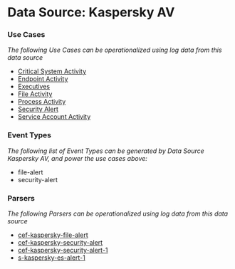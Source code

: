 Data Source: Kaspersky AV
=========================

### Use Cases

_The following Use Cases can be operationalized using log data from this data source_

* [Critical System Activity](usecase_critical_system_activity.md)
* [Endpoint Activity](usecase_endpoint_activity.md)
* [Executives](usecase_executives.md)
* [File Activity](usecase_file_activity.md)
* [Process Activity](usecase_process_activity.md)
* [Security Alert](usecase_security_alert.md)
* [Service Account Activity](usecase_service_account_activity.md)


### Event Types

_The following list of Event Types can be generated by Data Source Kaspersky AV, and power the use cases above:_

- file-alert
- security-alert


### Parsers

_The following Parsers can be operationalized using log data from this data source_

* [cef-kaspersky-file-alert](parserContent_cef-kaspersky-file-alert.md)
* [cef-kaspersky-security-alert](parserContent_cef-kaspersky-security-alert.md)
* [cef-kaspersky-security-alert-1](parserContent_cef-kaspersky-security-alert-1.md)
* [s-kaspersky-es-alert-1](parserContent_s-kaspersky-es-alert-1.md)
